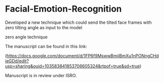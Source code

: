 # Facial-Emotion-Recognition
Developed a new technique which could send the tilted face frames with zero tilting angle as input to the model

zero angle technique 

The manuscript can be found in this link: 


(https://docs.google.com/document/d/1FP6f9MswwBmijBmXu1nPONngCHdieGDd/edit?usp=sharing&ouid=103583841853706605324&rtpof=true&sd=true)

Manuscript is in review under ISRO.